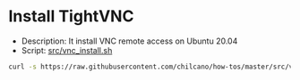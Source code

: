 # Install TightVNC

* Description: It install VNC remote access on Ubuntu 20.04
* Script: [src/vnc_install.sh](src/vnc_install.sh)

```sh
curl -s https://raw.githubusercontent.com/chilcano/how-tos/master/src/vnc_install.sh | bash 
```
